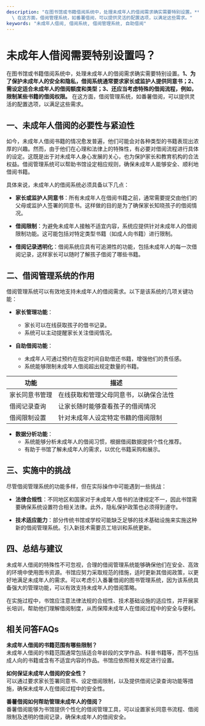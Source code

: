 ```yaml
---
description: "在图书馆或书籍借阅系统中，处理未成年人的借阅需求确实需要特别设置。**1、为了保护未成年人的安全和隐私，借阅系统通常要求家长或监护人提供同意书；2、需设定适合未成年人的借阅额度和类型；3、还应当考虑特殊的借阅流程，例如，限制某些书籍的借阅权限。**\
  \ 在这方面，借阅管理系统，如番薯借阅，可以提供灵活的配置选项，以满足这些需求。"
keywords: "未成年人借阅, 借阅系统, 借阅管理系统, 自助借阅"
---
```

# 未成年人借阅需要特别设置吗？

在图书馆或书籍借阅系统中，处理未成年人的借阅需求确实需要特别设置。**1、为了保护未成年人的安全和隐私，借阅系统通常要求家长或监护人提供同意书；2、需设定适合未成年人的借阅额度和类型；3、还应当考虑特殊的借阅流程，例如，限制某些书籍的借阅权限。** 在这方面，借阅管理系统，如番薯借阅，可以提供灵活的配置选项，以满足这些需求。

## **一、未成年人借阅的必要性与紧迫性**

如今，未成年人借阅书籍的情况愈发普遍，他们可能会对各种类型的书籍表现出浓厚的兴趣。然而，由于他们在心理和法律上的特殊性，有必要对借阅流程进行具体的设定。这既是出于对未成年人身心发展的关心，也为保护家长和教育机构的合法权益。借阅管理系统可以帮助书馆设定相应规则，确保未成年人能够安全、顺利地借阅书籍。

具体来说，未成年人的借阅系统必须具备以下几点：

- **家长或监护人同意书**：所有未成年人在借阅书籍之前，通常需要提交由他们的父母或监护人签署的同意书。这样做的目的是为了确保家长知晓孩子的借阅情况。
  
- **借阅限制**：为避免未成年人接触不适宜内容，系统应提供针对未成年人的借阅限制功能。这可能包括对特定类型书籍（如成人向书籍）进行限制。

- **借阅记录透明化**：借阅系统应具有可追溯性的功能，包括未成年人的每一次借阅记录，这样家长可以随时了解孩子借阅了哪些书籍。

## **二、借阅管理系统的作用**

借阅管理系统可以有效地支持未成年人的借阅需求。以下是该系统的几项关键功能：

- **家长管理功能**：
  - 家长可以在线获取孩子的借书记录。
  - 系统可以主动提醒家长关注借阅情况。

- **自助借阅功能**：
  - 未成年人可通过预约在指定时间自助借还书籍，增强他们的责任感。
  - 系统能够限制未成年人借阅超出规定数量的书籍。

| 功能 | 描述 |
|------|------|
| 家长同意书管理 | 在线获取和管理父母同意书，以确保合法性 |
| 借阅记录查询 | 让家长随时能够查看孩子的借阅情况 |
| 借阅限制设置 | 针对未成年人设定特定书籍的借阅限制 |

- **数据分析功能**：
  - 系统能够分析未成年人的借阅习惯，根据借阅数据提供个性化推荐。
  - 有助于书馆了解未成年人的需求，以优化书籍采购和展示。

## **三、实施中的挑战**

尽管借阅管理系统的功能多样，但在实际操作中可能遇到一些挑战：

- **法律合规性**：不同地区和国家对于未成年人借书的法律规定不一，因此书馆需要确保系统设置符合相关法律。此外，隐私保护政策也必须得到遵守。

- **技术适应能力**：部分传统书馆或学校可能缺乏足够的技术基础设施来实施这种新的借阅管理系统。引入新技术需要员工培训和系统更新。

## **四、总结与建议**

未成年人借阅的特殊性不可忽视，合理的借阅管理系统能够确保他们在安全、高效的环境中使用图书资源。书馆应努力采取规范的措施，适时更新其借阅政策，以更好地满足未成年人的需求。可以考虑引入番薯借阅的图书管理系统，因为该系统具备强大的管理功能，可以有效支持未成年人的借阅策略。

在实施过程中，书馆应注意法律法规的合规性、技术基础设施的适应性，并开展家长培训，帮助他们理解借阅制度，从而保障未成年人在借阅过程中的安全与便利。

## **相关问答FAQs**

**未成年人借阅的书籍范围有哪些限制？**  
未成年人借阅的书籍范围通常包括适合年龄段的文学作品、科普书籍等，而不包括成人向的书籍或含有不适宜内容的作品。书馆应依照相关规定进行设置。

**如何保证未成年人借阅的安全性？**  
可以通过要求家长签署同意书、设定借阅限制，以及提供借阅记录查询功能等措施，确保未成年人在借阅过程中的安全性。

**番薯借阅如何帮助管理未成年人的借阅？**  
番薯借阅能够为书馆提供个性化的借阅管理工具，可以设置家长同意书流程、借阅限制及透明的借阅记录，确保未成年人的借阅安全。

